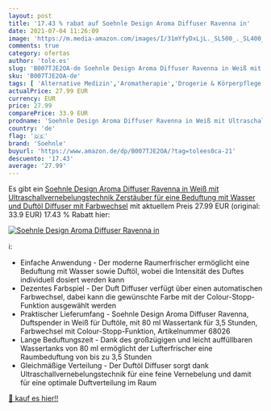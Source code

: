 ```yaml
---
layout: post
title: '17.43 % rabat auf Soehnle Design Aroma Diffuser Ravenna in'
date: 2021-07-04 11:26:09
image: 'https://m.media-amazon.com/images/I/31mYfyDxLjL._SL500_._SL400_.jpg'
comments: true
category: ofertas
author: 'tole.es'
slug: 'B007TJE2OA-de Soehnle Design Aroma Diffuser Ravenna in Weiß mit...'
sku: 'B007TJE2OA-de'
tags: [ 'Alternative Medizin','Aromatherapie','Drogerie & Körperpflege','Duftöldiffusoren','Medizin & Erste Hilfe','soehnle', ]
actualPrice: 27.99 EUR
currency: EUR
price: 27.99
comparePrice: 33.9 EUR
prodname: 'Soehnle Design Aroma Diffuser Ravenna in Weiß mit Ultraschallvernebelungstechnik  Zerstäuber für eine Beduftung mit Wasser und Duftöl  Diffuser mit Farbwechsel'
country: 'de'
flag: '🇩🇪'
brand: 'Soehnle'
buyurl: 'https://www.amazon.de/dp/B007TJE2OA/?tag=tolees0ca-21'
descuento: '17.43'
average: '27.99'
---
```


Es gibt ein [Soehnle Design Aroma Diffuser Ravenna in Weiß mit Ultraschallvernebelungstechnik  Zerstäuber für eine Beduftung mit Wasser und Duftöl  Diffuser mit Farbwechsel](https://www.amazon.de/dp/B007TJE2OA/?tag=tolees0ca-21) mit aktuellem Preis 27.99 EUR (original: 33.9 EUR) 17.43 % Rabatt hier:

[![Soehnle Design Aroma Diffuser Ravenna in](https://m.media-amazon.com/images/I/31mYfyDxLjL._SL500_._SL400_.jpg)](https://www.amazon.de/dp/B007TJE2OA/?tag=tolees0ca-21)

ℹ️:

- Einfache Anwendung - Der moderne Raumerfrischer ermöglicht eine Beduftung mit Wasser sowie Duftöl, wobei die Intensität des Duftes individuell dosiert werden kann
- Dezentes Farbspiel - Der Duft Diffuser verfügt über einen automatischen Farbwechsel, dabei kann die gewünschte Farbe mit der Colour-Stopp-Funktion ausgewählt werden
- Praktischer Lieferumfang - Soehnle Design Aroma Diffuser Ravenna, Duftspender in Weiß für Duftöle, mit 80 ml Wassertank für 3,5 Stunden, Farbwechsel mit Colour-Stopp-Funktion, Artikelnummer 68026
- Lange Beduftungszeit - Dank des großzügigen und leicht auffüllbaren Wassertanks von 80 ml ermöglicht der Lufterfrischer eine Raumbeduftung von bis zu 3,5 Stunden
- Gleichmäßige Verteilung - Der Duftöl Diffuser sorgt dank Ultraschallvernebelungstechnik für eine feine Vernebelung und damit für eine optimale Duftverteilung im Raum

[🛒 kauf es hier!!](https://www.amazon.de/dp/B007TJE2OA/?tag=tolees0ca-21)
